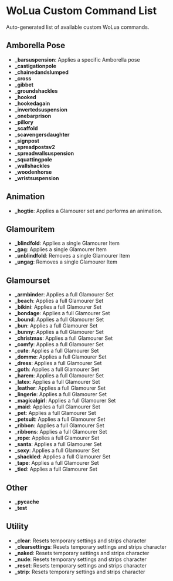 # WoLua Custom Command List

Auto-generated list of available custom WoLua commands.

## Amborella Pose

- **_barsuspension**: Applies a specific Amborella pose
- **_castigationpole**
- **_chainedandslumped**
- **_cross**
- **_gibbet**
- **_groundshackles**
- **_hooked**
- **_hookedagain**
- **_invertedsuspension**
- **_onebarprison**
- **_pillory**
- **_scaffold**
- **_scavengersdaughter**
- **_signpost**
- **_spreadpostsv2**
- **_spreadwallsuspension**
- **_squattingpole**
- **_wallshackles**
- **_woodenhorse**
- **_wristsuspension**

## Animation

- **_hogtie**: Applies a Glamourer set and performs an animation.

## Glamouritem

- **_blindfold**: Applies a single Glamourer Item
- **_gag**: Applies a single Glamourer Item
- **_unblindfold**: Removes a single Glamourer Item
- **_ungag**: Removes a single Glamourer Item

## Glamourset

- **_armbinder**: Applies a full Glamourer Set
- **_beach**: Applies a full Glamourer Set
- **_bikini**: Applies a full Glamourer Set
- **_bondage**: Applies a full Glamourer Set
- **_bound**: Applies a full Glamourer Set
- **_bun**: Applies a full Glamourer Set
- **_bunny**: Applies a full Glamourer Set
- **_christmas**: Applies a full Glamourer Set
- **_comfy**: Applies a full Glamourer Set
- **_cute**: Applies a full Glamourer Set
- **_domme**: Applies a full Glamourer Set
- **_dress**: Applies a full Glamourer Set
- **_goth**: Applies a full Glamourer Set
- **_harem**: Applies a full Glamourer Set
- **_latex**: Applies a full Glamourer Set
- **_leather**: Applies a full Glamourer Set
- **_lingerie**: Applies a full Glamourer Set
- **_magicalgirl**: Applies a full Glamourer Set
- **_maid**: Applies a full Glamourer Set
- **_pet**: Applies a full Glamourer Set
- **_petsuit**: Applies a full Glamourer Set
- **_ribbon**: Applies a full Glamourer Set
- **_ribbons**: Applies a full Glamourer Set
- **_rope**: Applies a full Glamourer Set
- **_santa**: Applies a full Glamourer Set
- **_sexy**: Applies a full Glamourer Set
- **_shackled**: Applies a full Glamourer Set
- **_tape**: Applies a full Glamourer Set
- **_tied**: Applies a full Glamourer Set

## Other

- **___pycache__**
- **_test**

## Utility

- **_clear**: Resets temporary settings and strips character
- **_clearsettings**: Resets temporary settings and strips character
- **_naked**: Resets temporary settings and strips character
- **_nude**: Resets temporary settings and strips character
- **_reset**: Resets temporary settings and strips character
- **_strip**: Resets temporary settings and strips character

